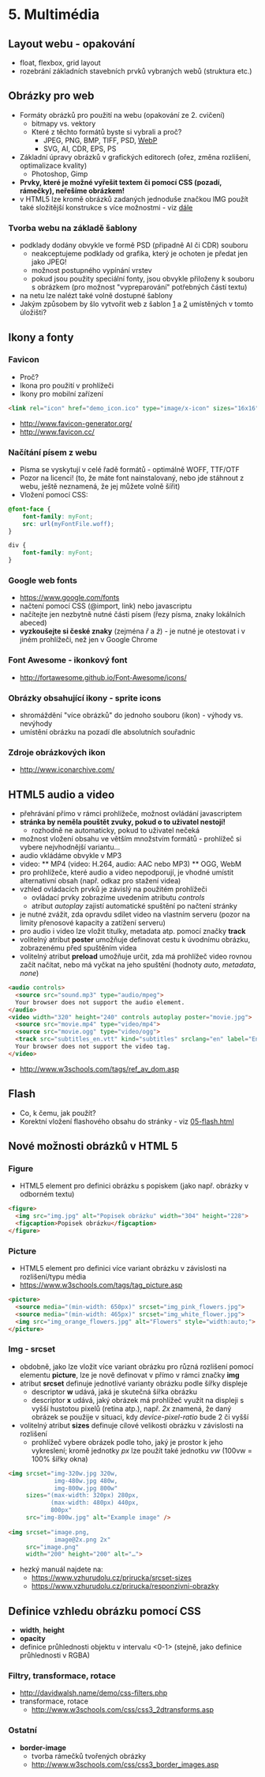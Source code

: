 # 5. Multimédia 

## Layout webu - opakování
 * float, flexbox, grid layout
 * rozebrání základních stavebních prvků vybraných webů (struktura etc.)

## Obrázky pro web

 * Formáty obrázků pro použití na webu (opakování ze 2. cvičení)
    * bitmapy vs. vektory
    * Které z těchto formátů byste si vybrali a proč?
        * JPEG, PNG, BMP, TIFF, PSD, [WebP](https://cs.wikipedia.org/wiki/WebP)  
        * SVG, AI, CDR, EPS, PS
 * Základní úpravy obrázků v grafických editorech (ořez, změna rozlišení, optimalizace kvality)
    * Photoshop, Gimp
 * **Prvky, které je možné vyřešit textem či pomocí CSS (pozadí, rámečky), neřešíme obrázkem!**
 * v HTML5 lze kromě obrázků zadaných jednoduše značkou IMG použít také složitější konstrukce s více možnostmi - viz [dále](#nové-možnosti-obrázků-v-html-5) 

### Tvorba webu na základě šablony
 * podklady dodány obvykle ve formě PSD (připadně AI či CDR) souboru
    * neakceptujeme podklady od grafika, který je ochoten je předat jen jako JPEG!
    * možnost postupného vypínání vrstev
    * pokud jsou použity speciální fonty, jsou obvykle přiloženy k souboru s obrázkem (pro možnost "vypreparování" potřebných částí textu)
 * na netu lze nalézt také volně dostupné šablony
 * Jakým způsobem by šlo vytvořit web z šablon [1](./05-psd-examples/template1) a [2](./05-psd-examples/template2) umístěných v tomto úložišti?
 
## Ikony a fonty

### Favicon
 * Proč?
 * Ikona pro použití v prohlížeči
 * Ikony pro mobilní zařízení
 
```html
<link rel="icon" href="demo_icon.ico" type="image/x-icon" sizes="16x16" /> 
```

 * http://www.favicon-generator.org/
 * http://www.favicon.cc/

### Načítání písem z webu
 * Písma se vyskytují v celé řadě formátů - optimálně WOFF, TTF/OTF
 * Pozor na licenci! (to, že máte font nainstalovaný, nebo jde stáhnout z webu, ještě neznamená, že jej můžete volně šířit)
 * Vložení pomocí CSS:
 
```css
@font-face {
    font-family: myFont;
    src: url(myFontFile.woff);
}

div {
    font-family: myFont;
} 
```

### Google web fonts
 * https://www.google.com/fonts
 * načtení pomocí CSS (@import, link) nebo javascriptu
 * načítejte jen nezbytně nutné části písem (řezy písma, znaky lokálních abeced)
 * **vyzkoušejte si české znaky** (zejména *ř* a *ž*) - je nutné je otestovat i v jiném prohlížeči, než jen v Google Chrome
 
### Font Awesome - ikonkový font
 * http://fortawesome.github.io/Font-Awesome/icons/

### Obrázky obsahující ikony - sprite icons
 * shromáždění "více obrázků" do jednoho souboru (ikon) - výhody vs. nevýhody
 * umístění obrázku na pozadí dle absolutních souřadnic 

### Zdroje obrázkových ikon
 * http://www.iconarchive.com/

## HTML5 audio a video
 * přehrávání přímo v rámci prohlížeče, možnost ovládání javascriptem
 * **stránka by neměla pouštět zvuky, pokud o to uživatel nestojí!**
    * rozhodně ne automaticky, pokud to uživatel nečeká
 * možnost vložení obsahu ve větším množstvím formátů - prohlížeč si vybere nejvhodnější variantu...
 * audio vkládáme obvykle v MP3
 * video:
    ** MP4 (video: H.264, audio: AAC nebo MP3)
    ** OGG, WebM
 * pro prohlížeče, které audio a video nepodporují, je vhodné umístit alternativní obsah (např. odkaz pro stažení videa)
 * vzhled ovládacích prvků je závislý na použitém prohlížeči
    * ovládací prvky zobrazíme uvedením atributu *controls*
    * atribut *autoplay* zajistí automatické spuštění po načtení stránky
 * je nutné zvážit, zda opravdu sdílet video na vlastním serveru (pozor na limity přenosové kapacity a zatížení serveru)
 * pro audio i video lze vložit titulky, metadata atp. pomocí značky **track**
 * volitelný atribut **poster** umožňuje definovat cestu k úvodnímu obrázku, zobrazenému před spuštěním videa
 * volitelný atribut **preload** umožňuje určit, zda má prohlížeč video rovnou začít načítat, nebo má vyčkat na jeho spuštění (hodnoty *auto*, *metadata*, *none*)

```html
<audio controls>
  <source src="sound.mp3" type="audio/mpeg">
  Your browser does not support the audio element.
</audio>
<video width="320" height="240" controls autoplay poster="movie.jpg">
  <source src="movie.mp4" type="video/mp4">
  <source src="movie.ogg" type="video/ogg">
  <track src="subtitles_en.vtt" kind="subtitles" srclang="en" label="English">
  Your browser does not support the video tag.
</video> 
```
 
 * http://www.w3schools.com/tags/ref_av_dom.asp

## Flash
 * Co, k čemu, jak použít?
 * Korektní vložení flashového obsahu do stránky - viz [05-flash.html](./05-flash.html)

## Nové možnosti obrázků v HTML 5
### Figure
 * HTML5 element pro definici obrázku s popiskem (jako např. obrázky v odborném textu)

  ```html
  <figure>
    <img src="img.jpg" alt="Popisek obrázku" width="304" height="228">
    <figcaption>Popisek obrázku</figcaption>
  </figure>
  ```

  
### Picture
 * HTML5 element pro definici více variant obrázku v závislosti na rozlišení/typu média
 * https://www.w3schools.com/tags/tag_picture.asp

  ```html
  <picture>
    <source media="(min-width: 650px)" srcset="img_pink_flowers.jpg">
    <source media="(min-width: 465px)" srcset="img_white_flower.jpg">
    <img src="img_orange_flowers.jpg" alt="Flowers" style="width:auto;">
  </picture> 
 ```
  
### Img - srcset
 * obdobně, jako lze vložit více variant obrázku pro různá rozlišení pomocí elementu **picture**, lze je nově definovat v přímo v rámci značky **img**
 * atribut **srcset** definuje jednotlivé varianty obrázku podle šířky displeje
    * descriptor **w** udává, jaká je skutečná šířka obrázku
    * descriptor **x** udává, jaký obrázek má prohlížeč využít na displeji s vyšší hustotou pixelů (retina atp.), např. *2x* znamená, že daný obrázek se použije v situaci, kdy *device-pixel-ratio* bude 2 či vyšší 
 * volitelný atribut **sizes** definuje cílové velikosti obrázku v závislosti na rozlišení
    * prohlížeč vybere obrázek podle toho, jaký je prostor k jeho vykreslení; kromě jednotky *px* lze použít také jednotku *vw* (100vw = 100% šířky okna)   
  
  ```html
  <img srcset="img-320w.jpg 320w,
               img-480w.jpg 480w,
               img-800w.jpg 800w"
       sizes="(max-width: 320px) 280px,
              (max-width: 480px) 440px,
              800px"
       src="img-800w.jpg" alt="Example image" />
       
  <img srcset="image.png, 
               image@2x.png 2x"
       src="image.png"
       width="200" height="200" alt="…"> 
  ```
  
 * hezký manuál najdete na:
   * https://www.vzhurudolu.cz/prirucka/srcset-sizes
   * https://www.vzhurudolu.cz/prirucka/responzivni-obrazky

## Definice vzhledu obrázku pomocí CSS
 * **width**, **height**
 * **opacity**
 * definice průhlednosti objektu v intervalu &lt;0-1&gt; (stejně, jako definice průhlednosti v RGBA)

### Filtry, transformace, rotace
 * http://davidwalsh.name/demo/css-filters.php
 * transformace, rotace
    * http://www.w3schools.com/css/css3_2dtransforms.asp

### Ostatní
 * **border-image**
    * tvorba rámečků tvořených obrázky
    * http://www.w3schools.com/css/css3_border_images.asp



